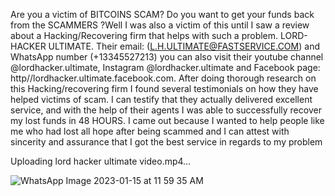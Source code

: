 Are you a victim of BITCOINS SCAM? 
Do you want to get your funds back from the SCAMMERS ?Well I was also a victim of this until I saw a review about a Hacking/Recovering firm that helps with such a problem. LORD- HACKER ULTIMATE. Their email:  (L.H.ULTIMATE@FASTSERVICE.COM) and WhatsApp number (+13345527213) you can also visit their youtube channel @lordhacker.ultimate, Instagram @lordhacker.ultimate and Facebook page: http//lordhacker.ultimate.facebook.com. After doing thorough research on this Hacking/recovering  firm I found several testimonials on how they have helped victims of scam. I can testify that they actually delivered excellent service, and with the help of their agents I was able to successfully recover my lost funds in 48 HOURS. I came out because I wanted to help people like me who had lost all hope after being scammed and I can attest with sincerity and assurance that I got the best service in regards to my problem

Uploading lord hacker ultimate video.mp4…

![WhatsApp Image 2023-01-15 at 11 59 35 AM](https://user-images.githubusercontent.com/123553089/214551774-94beb64c-bf6c-4885-8d6d-ef2ecfa1dcf0.jpeg)
